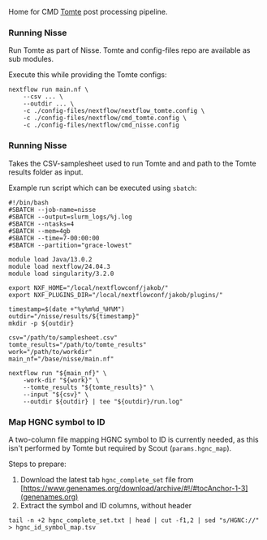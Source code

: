 Home for CMD [Tomte](https://github.com/genomic-medicine-sweden/tomte) post processing pipeline.

### Running Nisse

Run Tomte as part of Nisse. Tomte and config-files repo are available as sub modules.

Execute this while providing the Tomte configs:

```
nextflow run main.nf \
    --csv ... \
    --outdir ... \
    -c ./config-files/nextflow/nextflow_tomte.config \
    -c ./config-files/nextflow/cmd_tomte.config \
    -c ./config-files/nextflow/cmd_nisse.config
```

### Running Nisse

Takes the CSV-samplesheet used to run Tomte and and path to the Tomte results folder as input.

Example run script which can be executed using `sbatch`:

```
#!/bin/bash
#SBATCH --job-name=nisse
#SBATCH --output=slurm_logs/%j.log
#SBATCH --ntasks=4
#SBATCH --mem=4gb
#SBATCH --time=7-00:00:00
#SBATCH --partition="grace-lowest"

module load Java/13.0.2
module load nextflow/24.04.3
module load singularity/3.2.0

export NXF_HOME="/local/nextflowconf/jakob/"
export NXF_PLUGINS_DIR="/local/nextflowconf/jakob/plugins/"

timestamp=$(date +"%y%m%d_%H%M")
outdir="/nisse/results/${timestamp}"
mkdir -p ${outdir}

csv="/path/to/samplesheet.csv"
tomte_results="/path/to/tomte_results"
work="/path/to/workdir"
main_nf="/base/nisse/main.nf"

nextflow run "${main_nf}" \
    -work-dir "${work}" \
    --tomte_results "${tomte_results}" \
    --input "${csv}" \
    --outdir ${outdir} | tee "${outdir}/run.log"
```

### Map HGNC symbol to ID

A two-column file mapping HGNC symbol to ID is currently needed, as this isn't performed by Tomte but required by Scout (`params.hgnc_map`).

Steps to prepare:

1. Download the latest tab `hgnc_complete_set` file from [https://www.genenames.org/download/archive/#!/#tocAnchor-1-3](genenames.org)
2. Extract the symbol and ID columns, without header

```
tail -n +2 hgnc_complete_set.txt | head | cut -f1,2 | sed "s/HGNC://" > hgnc_id_symbol_map.tsv
```

